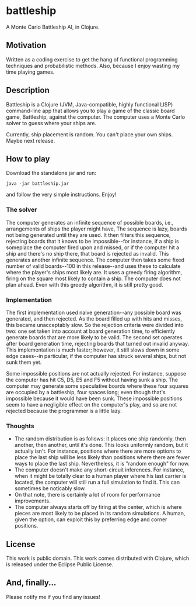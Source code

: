 # battleship

A Monte Carlo Battleship AI, in Clojure.

## Motivation

Written as a coding exercise to get the hang of functional programming techniques and probabilistic methods. Also, because I enjoy wasting my time playing games.

## Description

Battleship is a Clojure (JVM, Java-compatible, highly functional LISP) command-line app that allows you to play a game of the classic board game, Battleship, against the computer. The computer uses a Monte Carlo solver to guess where your ships are.

Currently, ship placement is random. You can't place your own ships. Maybe next release.

## How to play

Download the standalone jar and run:
```
java -jar battleship.jar
```

and follow the very simple instructions. Enjoy!

### The solver

The computer generates an infinite sequence of possible boards, i.e., arrangements of ships the player might have, The sequence is lazy, boards not being generated until they are used.
It then filters this sequence, rejecting boards that it knows to be impossible--for instance, if a ship is someplace the computer fired upon and missed, or if the computer hit a ship and there's no ship there, that board is rejected as invalid. This generates another infinite sequence.
The computer then takes some fixed number of valid boards--100 in this release--and uses these to calculate where the player's ships most likely are.
It uses a greedy firing algorithm, firing on the square most likely to contain a ship. The computer does not plan ahead. Even with this greedy algorithm, it is still pretty good.

### Implementation

The first implementation used naive generation--any possible board was generated, and then rejected. As the board filled up with hits and misses, this became unacceptably slow. So the rejection criteria were divided into two: one set taken into account at board generation time, to efficiently generate boards that are more likely to be valid. The second set operates after board generation time, rejecting boards that turned out invalid anyway. This implementation is much faster; however, it still slows down in some edge cases--in particular, if the computer has struck several ships, but not sunk them yet.

Some impossible positions are not actually rejected. For instance, suppose the computer has hit C5, D5, E5 and F5 without having sunk a ship. The computer may generate some speculative boards where these four squares are occupied by a battleship, four spaces long; even though that's impossible because it would have been sunk. These impossible positions seem to have a negligible effect on the computer's play, and so are not rejected because the programmer is a little lazy.

### Thoughts

* The random distribution is as follows: it places one ship randomly, then another, then another, until it's done. This looks uniformly random, but it actually isn't. For instance, positions where there are more options to place the last ship will be less likely than positions where there are fewer ways to place the last ship. Nevertheless, it is "random enough" for now.
* The computer doesn't make any short-circuit inferences. For instance, when it might be totally clear to a human player where his last carrier is located, the computer will still run a full simulation to find it. This can sometimes be noticably slow.
* On that note, there is certainly a lot of room for performance improvements.
* The computer always starts off by firing at the center, which is where pieces are most likely to be placed in its random simulations. A human, given the option, can exploit this by preferring edge and corner positions.

## License

This work is public domain. This work comes distributed with Clojure, which is released under the Eclipse Public License.

## And, finally...

Please notify me if you find any issues!
